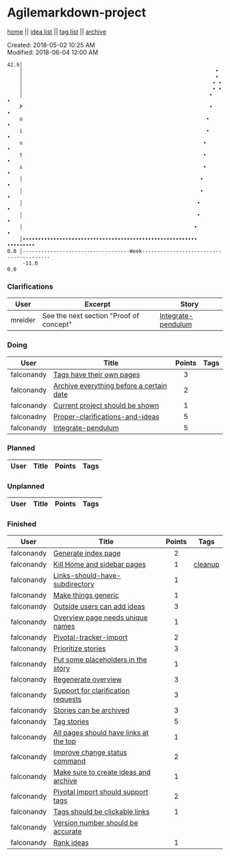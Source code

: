 # Agilemarkdown-project

[home](index.md) || [idea list](ideas.md) || [tag list](tags.md) || [archive](agilemarkdown-project/archive.md)

Created: 2018-05-02 10:25 AM  
Modified: 2018-06-04 12:00 AM  

```
42.9│                                                                               
    │                                                               •               
    │                                                               •               
    │                                                              • •              
    │                                                              • •              
    │                                                             •   •             
    P                                                             •   •             
    o                                                            •     •            
    i                                                            •     •            
    n                                                           •      •            
    t                                                           •       •           
    s                                                           •       •           
    │                                                          •         •          
    │                                                          •         •          
    │                                                         •           •         
    │                                                         •           •         
    │                                                        •             •        
    │•••••••••••••••••••••••••••••••••••••••••••••••••••••••••             •••••••••
0.0 │-----------------------------------Week----------------------------------------
     -11.0                                                                       0.0

```
### Clarifications
| User | Excerpt | Story |
|---|---|---|
| mreider | See the next section "Proof of concept" | [Integrate-pendulum](agilemarkdown-project/integrate-pendulum.md) |

### Doing
| User | Title | Points | Tags |
|---|---|:---:|---|
| falconandy | [Tags have their own pages](agilemarkdown-project/tags-have-their-own-pages.md) | 3 |  |
| falconandy | [Archive everything before a certain date](agilemarkdown-project/archive-everything-before-a-certain-date.md) | 2 |  |
| falconandy | [Current project should be shown](agilemarkdown-project/current-project-should-be-shown.md) | 1 |  |
| falconadny | [Proper-clarifications-and-ideas](agilemarkdown-project/proper-clarifications-and-ideas.md) | 5 |  |
| falconandy | [Integrate-pendulum](agilemarkdown-project/integrate-pendulum.md) | 5 |  |

### Planned
| User | Title | Points | Tags |
|---|---|:---:|---|

### Unplanned
| User | Title | Points | Tags |
|---|---|:---:|---|

### Finished
| User | Title | Points | Tags |
|---|---|:---:|---|
| falconandy | [Generate index page](agilemarkdown-project/generate-index-page.md) | 2 |  |
| falconandy | [Kill Home and sidebar pages](agilemarkdown-project/kill-Home-and-sidebar-pages.md) | 1 | [cleanup](tags/cleanup.md) |
| falconandy | [Links-should-have-subdirectory](agilemarkdown-project/links-should-have-subdirectory.md) | 1 |  |
| falconandy | [Make things generic](agilemarkdown-project/make-things-generic.md.md) | 1 |  |
| falconandy | [Outside users can add ideas](agilemarkdown-project/outside-users-can-add-ideas.md) | 3 |  |
| falconandy | [Overview page needs unique names](agilemarkdown-project/overview-page-needs-unique-names.md) | 1 |  |
| falconandy | [Pivotal-tracker-import](agilemarkdown-project/pivotal-tracker-import.md) | 2 |  |
| falconandy | [Prioritize stories](agilemarkdown-project/prioritize-stories.md) | 3 |  |
| falconandy | [Put some placeholders in the story](agilemarkdown-project/put-some-placeholders-in-the-story.md) | 1 |  |
| falconandy | [Regenerate overview](agilemarkdown-project/regenerate-overview.md) | 3 |  |
| falconandy | [Support for clarification requests](agilemarkdown-project/send-comments-to-users.md) | 3 |  |
| falconandy | [Stories can be archived](agilemarkdown-project/stories-can-be-archived.md) | 3 |  |
| falconandy | [Tag stories](agilemarkdown-project/tag-stories.md) | 5 |  |
| falconandy | [All pages should have links at the top](agilemarkdown-project/all-pages-should-have-links-at-the-top.md) | 1 |  |
| falconandy | [Improve change status command](agilemarkdown-project/improve-change-status-command.md) | 2 |  |
| falconandy | [Make sure to create ideas and archive](agilemarkdown-project/make-sure-to-create-ideas-and-archive.md) | 1 |  |
| falconandy | [Pivotal import should support tags](agilemarkdown-project/pivotal-import-should-support-tags.md) | 2 |  |
| falconandy | [Tags should be clickable links](agilemarkdown-project/tags-should-be-clickable-links.md) | 1 |  |
| falconandy | [Version number should be accurate](agilemarkdown-project/version-number-should-be-accurate.md) |  |  |
| falconandy | [Rank ideas](agilemarkdown-project/rank-ideas.md) | 1 |  |
